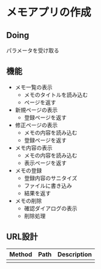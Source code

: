 # メモアプリの作成

## Doing


パラメータを受け取る



## 機能
* メモ一覧の表示
  * メモのタイトルを読み込む
  * ページを返す
* 新規ページの表示
  * 登録ページを返す
* 修正ページの表示
  * メモの内容を読み込む
  * 登録ページを返す
* メモ内容の表示
  * メモの内容を読み込む
  * 表示ページを返す
* メモの登録
  * 登録内容のサニタイズ
  * ファイルに書き込み
  * 結果を返す
* メモの削除
  * 確認ダイアログの表示
  * 削除処理

## URL設計
|Method|Path|Description|
|----|----|----|
||||

